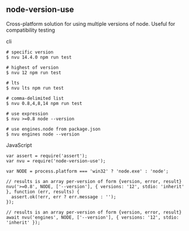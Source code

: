 ## node-version-use

Cross-platform solution for using multiple versions of node. Useful for compatibility testing

cli

```
# specific version
$ nvu 14.4.0 npm run test

# highest of version
$ nvu 12 npm run test

# lts
$ nvu lts npm run test

# comma-delimited list
$ nvu 0.8,4,8,14 npm run test

# use expression
$ nvu >=0.8 node --version

# use engines.node from package.json
$ nvu engines node --version
```

JavaScript

```
var assert = require('assert');
var nvu = require('node-version-use');

var NODE = process.platform === 'win32' ? 'node.exe' : 'node';

// results is an array per-version of form {version, error, result}
nvu('>=0.8', NODE, ['--version'], { versions: '12', stdio: 'inherit' }, function (err, results) {
  assert.ok(!err, err ? err.message : '');
});

// results is an array per-version of form {version, error, result}
await nvu('engines', NODE, ['--version'], { versions: '12', stdio: 'inherit' });
```
